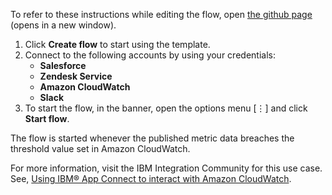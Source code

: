 To refer to these instructions while editing the flow, open [the github page](https://github.com/ot4i/app-connect-templates/tree/master/resources/markdown/Trigger%20an%20alarm%20whenever%20the%20threshold%20is%20violated%20on%20the%20Amazon%20CloudWatch%20published%20metric%20data_instructions.md) (opens in a new window).

1. Click **Create flow** to start using the template.
2. Connect to the following accounts by using your credentials:
   - **Salesforce** 
   - **Zendesk Service**
   - **Amazon CloudWatch**
   - **Slack**
3. To start the flow, in the banner, open the options menu [⋮] and click **Start flow**.

The flow is started whenever the published metric data breaches the threshold value set in Amazon CloudWatch.

For more information, visit the IBM Integration Community for this use case. See, [Using IBM® App Connect to interact with Amazon CloudWatch](https://community.ibm.com/community/user/integration/blogs/shamini-arumugam1/2022/11/23/using-ibm-app-connect-with-amazoncloudwatch).

